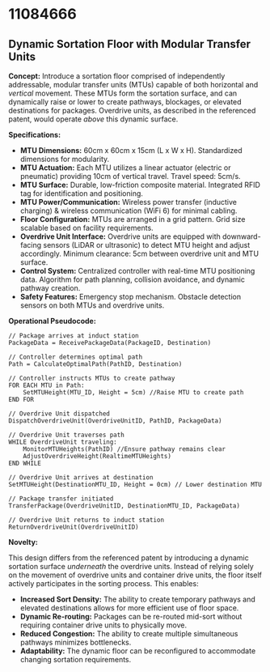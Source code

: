 # 11084666

## Dynamic Sortation Floor with Modular Transfer Units

**Concept:** Introduce a sortation floor comprised of independently addressable, modular transfer units (MTUs) capable of both horizontal and *vertical* movement. These MTUs form the sortation surface, and can dynamically raise or lower to create pathways, blockages, or elevated destinations for packages. Overdrive units, as described in the referenced patent, would operate *above* this dynamic surface.

**Specifications:**

*   **MTU Dimensions:** 60cm x 60cm x 15cm (L x W x H). Standardized dimensions for modularity.
*   **MTU Actuation:** Each MTU utilizes a linear actuator (electric or pneumatic) providing 10cm of vertical travel. Travel speed: 5cm/s.
*   **MTU Surface:** Durable, low-friction composite material. Integrated RFID tag for identification and positioning.
*   **MTU Power/Communication:** Wireless power transfer (inductive charging) & wireless communication (WiFi 6) for minimal cabling.
*   **Floor Configuration:** MTUs are arranged in a grid pattern. Grid size scalable based on facility requirements.
*   **Overdrive Unit Interface:** Overdrive units are equipped with downward-facing sensors (LiDAR or ultrasonic) to detect MTU height and adjust accordingly. Minimum clearance: 5cm between overdrive unit and MTU surface.
*   **Control System:** Centralized controller with real-time MTU positioning data. Algorithm for path planning, collision avoidance, and dynamic pathway creation.
*   **Safety Features:** Emergency stop mechanism. Obstacle detection sensors on both MTUs and overdrive units.

**Operational Pseudocode:**

```
// Package arrives at induct station
PackageData = ReceivePackageData(PackageID, Destination)

// Controller determines optimal path
Path = CalculateOptimalPath(PathID, Destination)

// Controller instructs MTUs to create pathway
FOR EACH MTU in Path:
    SetMTUHeight(MTU_ID, Height = 5cm) //Raise MTU to create path
END FOR

// Overdrive Unit dispatched
DispatchOverdriveUnit(OverdriveUnitID, PathID, PackageData)

// Overdrive Unit traverses path
WHILE OverdriveUnit traveling:
    MonitorMTUHeights(PathID) //Ensure pathway remains clear
    AdjustOverdriveHeight(RealtimeMTUHeights)
END WHILE

// Overdrive Unit arrives at destination
SetMTUHeight(DestinationMTU_ID, Height = 0cm) // Lower destination MTU

// Package transfer initiated
TransferPackage(OverdriveUnitID, DestinationMTU_ID, PackageData)

// Overdrive Unit returns to induct station
ReturnOverdriveUnit(OverdriveUnitID)
```

**Novelty:**

This design differs from the referenced patent by introducing a dynamic sortation surface *underneath* the overdrive units. Instead of relying solely on the movement of overdrive units and container drive units, the floor itself actively participates in the sorting process. This enables:

*   **Increased Sort Density:** The ability to create temporary pathways and elevated destinations allows for more efficient use of floor space.
*   **Dynamic Re-routing:** Packages can be re-routed mid-sort without requiring container drive units to physically move.
*   **Reduced Congestion:** The ability to create multiple simultaneous pathways minimizes bottlenecks.
*   **Adaptability:** The dynamic floor can be reconfigured to accommodate changing sortation requirements.